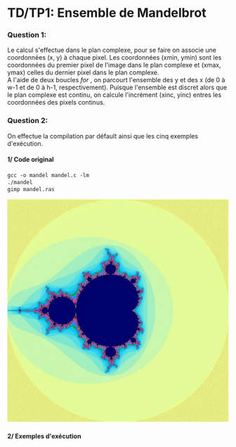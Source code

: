 # TD/TP1: Ensemble de Mandelbrot

### Question 1:
Le calcul s'effectue dans le plan complexe, pour se faire on associe une coordonnées (x, y) à chaque pixel. Les coordonnées (xmin, ymin) sont les coordonnées du premier pixel de l'image dans le plan complexe et (xmax, ymax) celles du dernier pixel dans le plan complexe.  
A l'aide de deux boucles <i> for </i>, on parcourt l'ensemble des y et des x (de 0 à w-1 et de 0 à h-1, respectivement). Puisque l'ensemble est discret alors que le plan complexe est continu, on calcule l'incrément (xinc, yinc) entres les coordonnées des pixels continus.  

### Question 2:
On effectue la compilation par défault ainsi que les cinq exemples d'exécution.
#### 1/ Code original

    gcc -o mandel mandel.c -lm  
    ./mandel
    gimp mandel.ras

![Mandel original](/Fractales/Code_originel/images/mandel_fractale_default.jpg)

#### 2/ Exemples d'exécution
